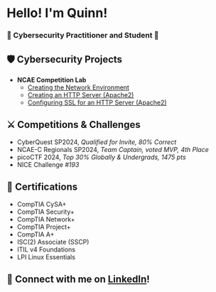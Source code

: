 <h1>Hello! I'm Quinn!</h1>
<h3>👾 Cybersecurity Practitioner and Student 🔐</h3>

<h2>🛡️ Cybersecurity Projects</h2>

- <b>NCAE Competition Lab</b>
  - [Creating the Network Environment](https://github.com/quinnanderson1/Competition_Lab_Creation)
  - [Creating an HTTP Server (Apache2)](https://github.com/quinnanderson1/Competition_Lab_HTTP)
  - [Configuring SSL for an HTTP Server (Apache2)](https://github.com/quinnanderson1/Competition_Lab_SSL)

<h2>⚔️ Competitions & Challenges</h2>

- CyberQuest SP2024, <i>Qualified for Invite, 80% Correct</i>
- NCAE-C Regionals SP2024, <i>Team Captain, voted MVP, 4th Place</i>
- picoCTF 2024, <i>Top 30% Globally & Undergrads, 1475 pts</i>
- NICE Challenge <i>#193</i>

<h2>📜 Certifications</h2>

- CompTIA CySA+
- CompTIA Security+
- CompTIA Network+
- CompTIA Project+
- CompTIA A+
- ISC(2) Associate (SSCP)
- ITIL v4 Foundations
- LPI Linux Essentials

<h2>🤝 Connect with me on <a href="https://www.linkedin.com/in/andersoq/">LinkedIn</a>!</h2>
